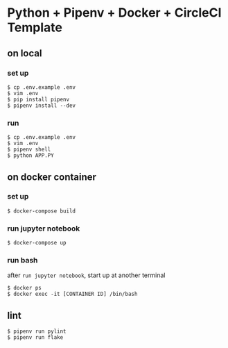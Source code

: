 # Python + Pipenv + Docker + CircleCI Template
## on local
### set up
```
$ cp .env.example .env
$ vim .env
$ pip install pipenv
$ pipenv install --dev
```

### run
```
$ cp .env.example .env
$ vim .env
$ pipenv shell
$ python APP.PY
```

## on docker container
### set up
```
$ docker-compose build
```

### run jupyter notebook
```
$ docker-compose up
```

### run bash
after `run jupyter notebook`, start up at another terminal
```
$ docker ps
$ docker exec -it [CONTAINER ID] /bin/bash
```

## lint
```
$ pipenv run pylint
$ pipenv run flake
```
